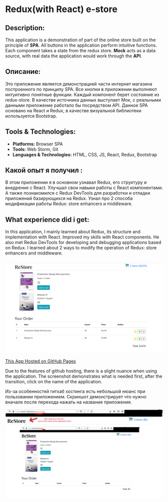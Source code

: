 # Redux(with React) e-store

## Description:

This application is a demonstration of part of the online store built on the principle of **SPA**. 
All buttons in the application perform intuitive functions. Each component takes a state from the redux store. 
**Mock** acts as a data source, with real data the application would work through the **API**.

## Описание:

Это приложение является демонстрацией части интернет магазина построенного по принципу SPA.
Все кнопки в приложении выполняют интуитивно понятные функции. Каждый компонент берет состояние из redux-store.
В качестве источника данных выступает Мок, с реальными данными приложение работало бы посредством API.
Данное SPA основано на React и Redux, в качестве визуальной библиотеки используется Bootstrap.

## Tools & Technologies:

* **Platforms:** Browser SPA
* **Tools:** Web Storm, Git
* **Languages & Technologies:** HTML, CSS, JS, React, Redux, Bootstrap

## Какой опыт я получил :

В этом приложении я в основном узнавал Redux, его структуру и внедрение с React. Улучшал свои навыки работы с React компонентами. А также познакомился с Redux DevTools для разработки и отладки приложений базирующихся на Redux. Узнал про 2 способа модификации работы Redux: store enhancers и middleware.

## What experience did i get:

In this application, I mainly learned about Redux, its structure and implementation with React. Improved my skills with React components. He also met Redux DevTools for developing and debugging applications based on Redux. I learned about 2 ways to modify the operation of Redux: store enhancers and middleware.

### 

![screenshot of store](https://github.com/Piratt14/redux-store/blob/master/misc/store_screenshot.png)

[This App Hosted on GitHub Pages](https://piratt14.github.io/redux-store/)

Due to the features of github hosting, there is a slight nuance when using the application. 
The screenshot demonstrates what is needed first, after the transition, click on the name of the application.

Из-за особенностей гитхаб хостинга есть небольшой нюанс при пользовании приложением. 
Скриншот демонстрирует что нужно вначале после перехода нажать на название приложения.

![instruction screen](https://github.com/Piratt14/redux-store/blob/master/misc/github-bug.jpg)
